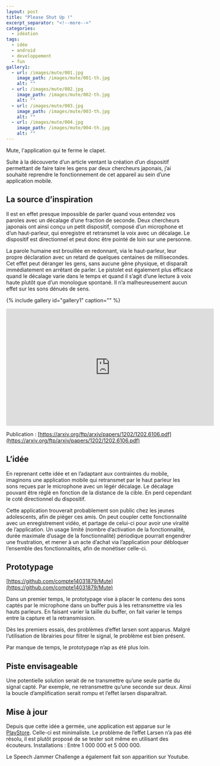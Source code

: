 ```yaml
---
layout: post
title: "Please Shut Up !"
excerpt_separator: "<!--more-->"
categories:
  - idéation
tags:
  - idée
  - android
  - developpement
  - fun
gallery1:
  - url: /images/mute/001.jpg
    image_path: /images/mute/001-th.jpg
    alt: ""
  - url: /images/mute/002.jpg
    image_path: /images/mute/002-th.jpg
    alt: ""
  - url: /images/mute/003.jpg
    image_path: /images/mute/003-th.jpg
    alt: ""
  - url: /images/mute/004.jpg
    image_path: /images/mute/004-th.jpg
    alt: ""        
---
```


Mute, l'application qui te ferme le clapet.

Suite à la découverte d’un article ventant la création d’un dispositif permettant de faire taire les gens par deux chercheurs japonais, j’ai souhaité reprendre le fonctionnement de cet appareil au sein d’une application mobile.


## La source d’inspiration

Il est en effet presque impossible de parler quand vous entendez vos paroles avec un décalage d’une fraction de seconde. Deux chercheurs japonais ont ainsi conçu un petit dispositif, composé d’un microphone et d’un haut-parleur, qui enregistre et retransmet la voix avec un décalage. Le dispositif est directionnel et peut donc être pointé de loin sur une personne.

<!--more-->

La parole humaine est brouillée en redonnant, via le haut-parleur, leur propre déclaration avec un retard de quelques centaines de millisecondes. Cet effet peut déranger les gens, sans aucune gêne physique, et disparaît immédiatement en arrêtant de parler. Le pistolet est également plus efficace quand le décalage varie dans le temps et quand il s’agit d’une lecture à voix haute plutôt que d’un monologue spontané. Il n’a malheureusement aucun effet sur les sons dénués de sens.

{% include gallery id="gallery1" caption="" %}

<iframe width="560" height="315" src="https://www.youtube.com/embed/USDI3wnTZZg?rel=0&amp;controls=0&amp;showinfo=0" frameborder="0" allowfullscreen></iframe>

Publication : [https://arxiv.org/ftp/arxiv/papers/1202/1202.6106.pdf](https://arxiv.org/ftp/arxiv/papers/1202/1202.6106.pdf)



## L’idée

En reprenant cette idée et en l’adaptant aux contraintes du mobile, imaginons une application mobile qui retransmet par le haut parleur les sons reçues par le microphone avec un légér décalage. Le décalage pouvant être réglé en fonction de la distance de la cible. En perd cependant le coté directionnel du dispositif.

Cette application trouverait probablement son public chez les jeunes adolescents, afin de piéger ces amis. On peut coupler cette fonctionnalité avec un enregistrement vidéo, et partage de celui-ci pour avoir une viralité de l’application. Un usage limité (nombre d’activation de la fonctionnalité, durée maximale d’usage de la fonctionnalité) périodique pourrait engendrer une frustration, et mener à un acte d’achat via l’application pour débloquer l’ensemble des fonctionnalités, afin de monétiser celle-ci.


## Prototypage

[https://github.com/compte14031879/Mute](https://github.com/compte14031879/Mute)


Dans un premier temps, le prototypage vise à placer le contenu des sons captés par le microphone dans un buffer puis à les retransmettre via les hauts parleurs. En faisant varier la taille du buffer, on fait varier le temps entre la capture et la retransmission.

Dès les premiers essais, des problèmes d’effet larsen sont apparus. Malgré l’utilisation de librairies pour filtrer le signal, le problème est bien présent.

Par manque de temps, le prototypage n’ap as été plus loin.


## Piste envisageable

Une potentielle solution serait de ne transmettre qu’une seule partie du signal capté. Par exemple, ne retransmettre qu’une seconde sur deux. Ainsi la boucle d’amplification serait rompu et l’effet larsen disparaîtrait.


## Mise à jour

Depuis que cette idée a germée, une application est apparue sur le [PlayStore](https://play.google.com/store/apps/details?id=com.icechen1.speechjammer). Celle-ci est minimaliste. Le problème de l’effet Larsen n’a pas été résolu, il est plutôt proposé de se tester soit même en utilisant des écouteurs. Installations : Entre 1 000 000 et 5 000 000.



Le Speech Jammer Challenge a également fait son apparition sur Youtube.